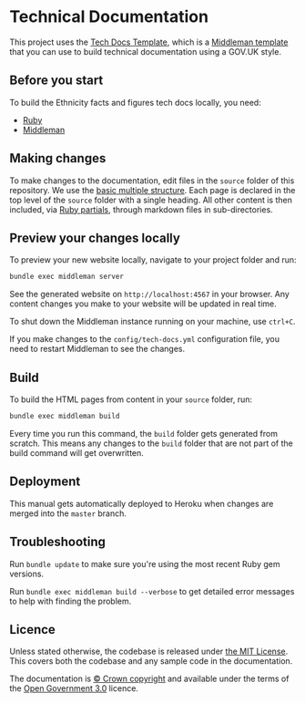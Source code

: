 # Technical Documentation

This project uses the [Tech Docs Template][template], which is a [Middleman template][mmt] that you can use to build technical documentation using a GOV.UK style.

## Before you start

To build the Ethnicity facts and figures tech docs locally, you need:

- [Ruby][install-ruby]
- [Middleman][install-middleman]

## Making changes

To make changes to the documentation, edit files in the `source` folder of this repository. We use the [basic multiple structure][basic-multipage]. Each page is declared in the top level of the `source` folder with a single heading. All other content is then included, via [Ruby partials][partials], through markdown files in sub-directories.

## Preview your changes locally

To preview your new website locally, navigate to your project folder and run:

```sh
bundle exec middleman server
```

See the generated website on `http://localhost:4567` in your browser. Any content changes you make to your website will be updated in real time.

To shut down the Middleman instance running on your machine, use `ctrl+C`.

If you make changes to the `config/tech-docs.yml` configuration file, you need to restart Middleman to see the changes.

## Build

To build the HTML pages from content in your `source` folder, run:

```sh
bundle exec middleman build
```

Every time you run this command, the `build` folder gets generated from scratch. This means any changes to the `build` folder that are not part of the build command will get overwritten.

## Deployment
This manual gets automatically deployed to Heroku when changes are merged into the `master` branch.

## Troubleshooting

Run `bundle update` to make sure you're using the most recent Ruby gem versions.

Run `bundle exec middleman build --verbose` to get detailed error messages to help with finding the problem.

## Licence

Unless stated otherwise, the codebase is released under [the MIT License][mit].
This covers both the codebase and any sample code in the documentation.

The documentation is [© Crown copyright][copyright] and available under the terms of the [Open Government 3.0][ogl] licence.

[mit]: LICENCE
[copyright]: http://www.nationalarchives.gov.uk/information-management/re-using-public-sector-information/uk-government-licensing-framework/crown-copyright/
[ogl]: http://www.nationalarchives.gov.uk/doc/open-government-licence/version/3/
[mmt]: https://middlemanapp.com/advanced/project_templates/
[config]: https://tdt-documentation.london.cloudapps.digital/configuration-options.html#configuration-options
[basic-multipage]: https://tdt-documentation.london.cloudapps.digital/multipage.html#basic-multipage
[partials]: https://tdt-documentation.london.cloudapps.digital/single_page.html#add-partial-lines
[install-ruby]: https://tdt-documentation.london.cloudapps.digital/install_macs.html#install-ruby
[install-middleman]: https://tdt-documentation.london.cloudapps.digital/install_macs.html#install-middleman
[gem]: https://github.com/alphagov/tech-docs-gem
[template]: https://github.com/alphagov/tech-docs-template
